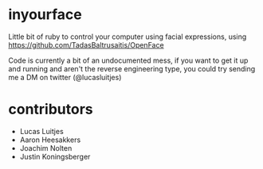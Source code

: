 # inyourface

Little bit of ruby to control your computer using facial expressions, using https://github.com/TadasBaltrusaitis/OpenFace

Code is currently a bit of an undocumented mess, if you want to get it up and running and aren't the reverse engineering type, you could try sending me a DM on twitter (@lucasluitjes)

# contributors

- Lucas Luitjes
- Aaron Heesakkers
- Joachim Nolten
- Justin Koningsberger
